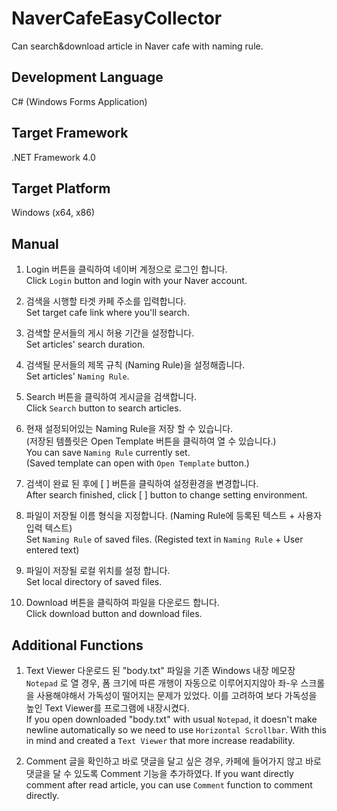 # NaverCafeEasyCollector
Can search&amp;download article in Naver cafe with naming rule.

## Development Language
  C# (Windows Forms Application)
 
## Target Framework
  .NET Framework 4.0
 
## Target Platform
  Windows (x64, x86)

## Manual
1. Login 버튼을 클릭하여 네이버 계정으로 로그인 합니다.<br />
    Click ``` Login ``` button and login with your Naver account.

2. 검색을 시행할 타겟 카페 주소를 입력합니다.<br />
    Set target cafe link where you'll search.

3. 검색할 문서들의 게시 허용 기간을 설정합니다.<br />
    Set articles' search duration.

4. 검색될 문서들의 제목 규칙 (Naming Rule)을 설정해줍니다.<br />
    Set articles' ``` Naming Rule ```.
 
5. Search 버튼을 클릭하여 게시글을 검색합니다.<br />
    Click ``` Search ``` button to search articles.

6. 현재 설정되어있는 Naming Rule을 저장 할  수 있습니다.<br />
    (저장된 템플릿은 Open Template 버튼을 클릭하여 열 수 있습니다.)<br />
    You can save ``` Naming Rule ``` currently set.<br />
    (Saved template can open with ``` Open Template ``` button.)

7. 검색이 완료 된 후에 [  ]  버튼을 클릭하여 설정환경을 변경합니다.<br />
    After search finished, click [  ] button to change setting environment.

8. 파일이 저장될 이름 형식을 지정합니다.  (Naming Rule에 등록된 텍스트 + 사용자 입력 텍스트)<br />
    Set ``` Naming Rule ``` of saved files. (Registed text in ``` Naming Rule ``` + User entered text)

9. 파일이 저장될 로컬 위치를 설정 합니다.<br />
    Set local directory of saved files.

10. Download 버튼을 클릭하여 파일을 다운로드 합니다.<br />
    Click download button and download files.

## Additional Functions
1. Text Viewer
    다운로드 된 "body.txt" 파일을 기존 Windows 내장 메모장 ``` Notepad ``` 로 열 경우, 폼 크기에 따른 개행이 자동으로 이루어지지않아
    좌-우 스크롤을 사용해야해서 가독성이 떨어지는 문제가 있었다. 이를 고려하여 보다 가독성을 높인 Text Viewer를 프로그램에 내장시켰다.<br />
    If you open downloaded "body.txt" with usual ``` Notepad ```, it doesn't make newline automatically so we need to use
    ``` Horizontal Scrollbar ```. With this in mind and created a ``` Text Viewer ``` that more increase readability.<br />

2. Comment
    글을 확인하고 바로 댓글을 달고 싶은 경우, 카페에 들어가지 않고 바로 댓글을 달 수 있도록 Comment 기능을 추가하였다.
    If you want directly comment after read article, you can use ``` Comment ``` function to comment directly.
